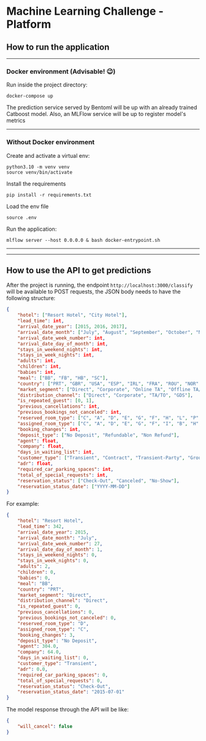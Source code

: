 # Machine Learning Challenge - Platform

## How to run the application
---
### Docker environment (Advisable! 😉)
Run inside the project directory:
```
docker-compose up
```

The prediction service served by Bentoml will be up with an already trained Catboost model. Also, an MLFlow service will be up to register model's metrics

---
### Without Docker environment
Create and activate a virtual env:
```
python3.10 -m venv venv
source venv/bin/activate
```

Install the requirements
```
pip install -r requirements.txt
```

Load the env file
```
source .env
```

Run the application:
```
mlflow server --host 0.0.0.0 & bash docker-entrypoint.sh
```

---
---
## How to use the API to get predictions

After the project is running, the endpoint `http://localhost:3000/classify` will be available to POST requests, the JSON body needs to have the following structure:

```json
{
    "hotel": ["Resort Hotel", "City Hotel"],
    "lead_time": int,
    "arrival_date_year": [2015, 2016, 2017],
    "arrival_date_month": ["July", "August", "September", "October", "November", "December", "January", "February", "March", "April", "May", "June"],
    "arrival_date_week_number": int,
    "arrival_date_day_of_month": int,
    "stays_in_weekend_nights": int,
    "stays_in_week_nights": int,
    "adults": int,
    "children": int,
    "babies": int,
    "meal": ["BB", "FB", "HB", "SC"],
    "country": ["PRT", "GBR", "USA", "ESP", "IRL", "FRA", "ROU", "NOR", "OMN", "ARG", "POL", "DEU", "BEL", "CHE", "CN", "GRC", "ITA", "NLD", "DNK", "RUS", "SWE", "AUS", "EST", "CZE", "BRA", "FIN", "MOZ", "BWA", "LUX", "SVN", "ALB", "IND", "CHN", "MEX", "MAR", "UKR", "SMR", "LVA", "PRI", "SRB", "CHL", "AUT", "BLR", "LTU", "TUR", "ZAF", "AGO", "ISR", "CYM", "ZMB", "CPV", "ZWE", "DZA", "KOR", "CRI", "HUN", "ARE", "TUN", "JAM", "HRV", "HKG", "IRN", "GEO", "AND", "GIB", "URY", "JEY", "CAF", "CYP", "COL", "GGY", "KWT", "NGA", "MDV", "VEN", "SVK", "FJI", "KAZ", "PAK", "IDN", "LBN", "PHL", "SEN", "SYC", "AZE", "BHR", "NZL", "THA", "DOM", "MKD", "MYS", "ARM", "JPN", "LKA", "CUB", "CMR", "BIH", "MUS", "COM", "SUR", "UGA", "BGR", "CIV", "JOR", "SYR", "SGP", "BDI", "SAU", "VNM", "PLW", "QAT", "EGY", "PER", "MLT", "MWI", "ECU", "MDG", "ISL", "UZB", "NPL", "BHS", "MAC", "TGO", "TWN", "DJI", "STP", "KNA", "ETH", "IRQ", "HND", "RWA", "KHM", "MCO", "BGD", "IMN", "TJK", "NIC", "BEN", "VGB", "TZA", "GAB", "GHA", "TMP", "GLP", "KEN", "LIE", "GNB", "MNE", "UMI", "MYT", "FRO", "MMR", "PAN", "BFA", "LBY", "MLI", "NAM", "BOL", "PRY", "BRB", "ABW", "AIA", "SLV", "DMA", "PYF", "GUY", "LCA", "ATA", "GTM", "ASM", "MRT", "NCL", "KIR", "SDN", "ATF", "SLE", "LAO"],
    "market_segment": ["Direct", "Corporate", "Online TA", "Offline TA/TO", "Complementary", "Groups", "Aviation"],
    "distribution_channel": ["Direct", "Corporate", "TA/TO", "GDS"],
    "is_repeated_guest": [0, 1],
    "previous_cancellations": int,
    "previous_bookings_not_canceled": int,
    "reserved_room_type": ["C", "A", "D", "E", "G", "F", "H", "L", "P", "B"],
    "assigned_room_type": ["C", "A", "D", "E", "G", "F", "I", "B", "H", "P", "L", "K"],
    "booking_changes": int,
    "deposit_type": ["No Deposit", "Refundable", "Non Refund"],
    "agent": float,
    "company": float,
    "days_in_waiting_list": int,
    "customer_type": ["Transient", "Contract", "Transient-Party", "Group"],
    "adr": float,
    "required_car_parking_spaces": int,
    "total_of_special_requests": int,
    "reservation_status": ["Check-Out", "Canceled", "No-Show"],
    "reservation_status_date": ["YYYY-MM-DD"]
}
```

For example:
```json
{
    "hotel": "Resort Hotel",
    "lead_time": 342,
    "arrival_date_year": 2015,
    "arrival_date_month": "July",
    "arrival_date_week_number": 27,
    "arrival_date_day_of_month": 1,
    "stays_in_weekend_nights": 0,
    "stays_in_week_nights": 0,
    "adults": 2,
    "children": 0, 
    "babies": 0,
    "meal": "BB",
    "country": "PRT",
    "market_segment": "Direct",
    "distribution_channel": "Direct",
    "is_repeated_guest": 0,
    "previous_cancellations": 0,
    "previous_bookings_not_canceled": 0,
    "reserved_room_type": "D",
    "assigned_room_type": "C",
    "booking_changes": 3,
    "deposit_type": "No Deposit",
    "agent": 304.0,
    "company": 64.0, 
    "days_in_waiting_list": 0,
    "customer_type": "Transient",
    "adr": 0.0,
    "required_car_parking_spaces": 0,
    "total_of_special_requests": 0,
    "reservation_status": "Check-Out",
    "reservation_status_date": "2015-07-01"
}
```

The model response through the API will be like:
```json
{
	"will_cancel": false
}
```